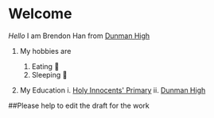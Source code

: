 # Welcome

*Hello* I am Brendon Han from [Dunman High](https://dunmanhigh.moe.edu.sg/) 
1. My hobbies are
   1. Eating :hamburger:
   1. Sleeping :sleeping_bed:
   
 2. My Education
    i. [Holy Innocents' Primary](https://holyinnocentspri.moe.edu.sg/)
    ii. [Dunman High](https://dunmanhigh.moe.edu.sg/)

##Please help to edit the draft for the work   
